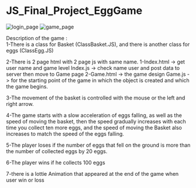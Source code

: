 # JS_Final_Project_EggGame
![login_page](https://user-images.githubusercontent.com/93389016/149851967-2fe64b27-a0fe-4fb5-a510-a42c77d6699b.png)
![game_page](https://user-images.githubusercontent.com/93389016/149852011-dc4b34e1-f5f2-4bbf-b927-d5e729cb25d7.png)

<!-- <img src="https://user-images.githubusercontent.com/93389016/149851837-2274fe07-54f1-4605-ad9b-161c7c294d35.png" width="40%" height="40%" > -->
<!-- <img src="https://user-images.githubusercontent.com/93389016/149851884-521d033d-b386-457b-9ec3-f5a61615a377.png" width="40%" height="40%" > -->

Description of the game :  
1-There is a class for Basket (ClassBasket.JS), and there is another class for eggs (ClassEgg.JS)

2-There is 2 page 
html with 2 page js with same name.
        1-Index.html -> get user name and game level
          Index.js   -> check name user and post data to server then move to Game page
        2-Game.html  -> the game design
          Game.js    -> for the starting point of the game in which the object is created and which the game begins.

3-The movement of the basket is controlled with the mouse or the left and right arrow.

4-The game starts with a slow acceleration of eggs falling, as well as the speed of moving the basket, then the speed gradually increases with each time you collect ten more eggs, and the speed of moving the Basket also increases to match the speed of the eggs falling.

5-The player loses if the number of eggs that fell on the ground is more than the number of collected eggs by 20 eggs.

6-The player wins if he collects 100 eggs

7-there is a lottie Animation that appeared at the end of the game when user win or loss
